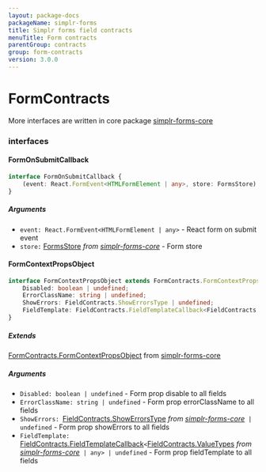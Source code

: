 ```yaml
---
layout: package-docs
packageName: simplr-forms
title: Simplr forms field contracts
menuTitle: Form contracts
parentGroup: contracts
group: form-contracts
version: 3.0.0
---
```

FormContracts
=============

More interfaces are written in core package [simplr-forms-core](../../forms-core/contracts/form-contracts.md)

### interfaces

#### FormOnSubmitCallback
```typescript
interface FormOnSubmitCallback {
    (event: React.FormEvent<HTMLFormElement | any>, store: FormsStore): void | Promise<any>;
}
```

##### Arguments
- `event: React.FormEvent<HTMLFormElement | any>` - React form on submit event 
- `store:` [FormsStore](../../forms-core/stores/forms-store.md) _from [simplr-forms-core](../../forms-core/index.md)_ - Form store


#### FormContextPropsObject
```typescript
interface FormContextPropsObject extends FormContracts.FormContextPropsObject {
    Disabled: boolean | undefined;
    ErrorClassName: string | undefined;
    ShowErrors: FieldContracts.ShowErrorsType | undefined;
    FieldTemplate: FieldContracts.FieldTemplateCallback<FieldContracts.ValueTypes | any> | undefined;
}
```

##### Extends
[FormContracts.FormContextPropsObject](../../forms-core/contracts/form-contracts.md#formcontextpropsobject) from [simplr-forms-core](../../forms-core/index.md)

##### Arguments
- `Disabled: boolean | undefined` - Form prop disable to all fields
- `ErrorClassName: string | undefined` - Form prop errorClassName to all fields
- `ShowErrors: `[FieldContracts.ShowErrorsType](../../forms-core/contracts/field-contracts.md#showerrorstype) _from [simplr-forms-core](../../forms-core/index.md)_` | undefined` - Form prop showErrors to all fields
- `FieldTemplate: `[FieldContracts.FieldTemplateCallback](../contracts/field-contracts.md#fieldtemplatecallback)`<`[FieldContracts.ValueTypes](../../forms-core/contracts/field-contracts.md#valuetypes) _from [simplr-forms-core](../../forms-core/index.md)_` | any> | undefined` - Form prop fieldTemplate to all fields